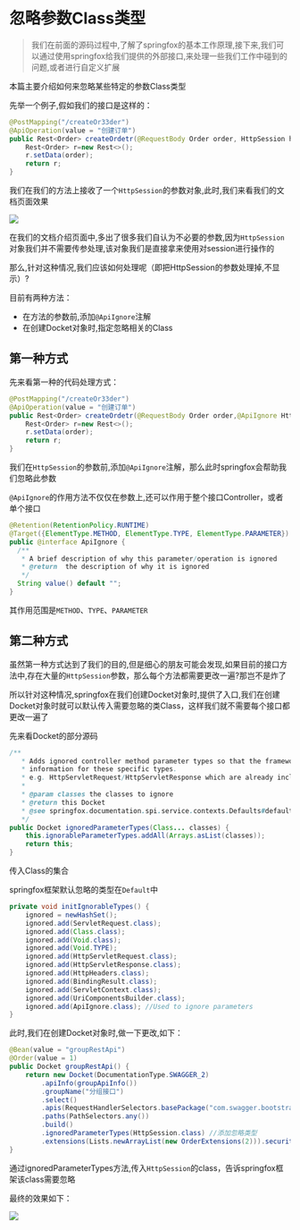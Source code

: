 # 忽略参数Class类型

> 我们在前面的源码过程中,了解了springfox的基本工作原理,接下来,我们可以通过使用springfox给我们提供的外部接口,来处理一些我们工作中碰到的问题,或者进行自定义扩展

本篇主要介绍如何来忽略某些特定的参数Class类型

先举一个例子,假如我们的接口是这样的：

```java
@PostMapping("/createOr33der")
@ApiOperation(value = "创建订单")
public Rest<Order> createOrdetr(@RequestBody Order order, HttpSession httpSession){
    Rest<Order> r=new Rest<>();
    r.setData(order);
    return r;
}
```

我们在我们的方法上接收了一个`HttpSession`的参数对象,此时,我们来看我们的文档页面效果

![](/knife4j/images/springfox/springfox-ignore-class.png)

在我们的文档介绍页面中,多出了很多我们自认为不必要的参数,因为`HttpSession`对象我们并不需要传参处理,该对象我们是直接拿来使用对session进行操作的

那么,针对这种情况,我们应该如何处理呢（即把HttpSession的参数处理掉,不显示）?

目前有两种方法：

- 在方法的参数前,添加`@ApiIgnore`注解
- 在创建Docket对象时,指定忽略相关的Class

## 第一种方式

先来看第一种的代码处理方式：

```java
@PostMapping("/createOr33der")
@ApiOperation(value = "创建订单")
public Rest<Order> createOrdetr(@RequestBody Order order,@ApiIgnore HttpSession httpSession){
    Rest<Order> r=new Rest<>();
    r.setData(order);
    return r;
}
```

我们在`HttpSession`的参数前,添加`@ApiIgnore`注解，那么此时springfox会帮助我们忽略此参数

`@ApiIgnore`的作用方法不仅仅在参数上,还可以作用于整个接口Controller，或者单个接口

```java
@Retention(RetentionPolicy.RUNTIME)
@Target({ElementType.METHOD, ElementType.TYPE, ElementType.PARAMETER})
public @interface ApiIgnore {
  /**
   * A brief description of why this parameter/operation is ignored
   * @return  the description of why it is ignored
   */
  String value() default "";
}
```

其作用范围是`METHOD`、`TYPE`、`PARAMETER`

## 第二种方式

虽然第一种方式达到了我们的目的,但是细心的朋友可能会发现,如果目前的接口方法中,存在大量的`HttpSession`参数，那么每个方法都需要更改一遍?那岂不是炸了

所以针对这种情况,springfox在我们创建Docket对象时,提供了入口,我们在创建Docket对象时就可以默认传入需要忽略的类Class，这样我们就不需要每个接口都更改一遍了

先来看Docket的部分源码

```java
/**
   * Adds ignored controller method parameter types so that the framework does not generate swagger model or parameter
   * information for these specific types.
   * e.g. HttpServletRequest/HttpServletResponse which are already included in the pre-configured ignored types.
   *
   * @param classes the classes to ignore
   * @return this Docket
   * @see springfox.documentation.spi.service.contexts.Defaults#defaultIgnorableParameterTypes()
   */
public Docket ignoredParameterTypes(Class... classes) {
    this.ignorableParameterTypes.addAll(Arrays.asList(classes));
    return this;
}
```

传入Class的集合

springfox框架默认忽略的类型在`Default`中

```java
private void initIgnorableTypes() {
    ignored = newHashSet();
    ignored.add(ServletRequest.class);
    ignored.add(Class.class);
    ignored.add(Void.class);
    ignored.add(Void.TYPE);
    ignored.add(HttpServletRequest.class);
    ignored.add(HttpServletResponse.class);
    ignored.add(HttpHeaders.class);
    ignored.add(BindingResult.class);
    ignored.add(ServletContext.class);
    ignored.add(UriComponentsBuilder.class);
    ignored.add(ApiIgnore.class); //Used to ignore parameters
}
```

此时,我们在创建Docket对象时,做一下更改,如下：

```java
@Bean(value = "groupRestApi")
@Order(value = 1)
public Docket groupRestApi() {
    return new Docket(DocumentationType.SWAGGER_2)
        .apiInfo(groupApiInfo())
        .groupName("分组接口")
        .select()
        .apis(RequestHandlerSelectors.basePackage("com.swagger.bootstrap.ui.demo.group"))
        .paths(PathSelectors.any())
        .build()
        .ignoredParameterTypes(HttpSession.class) //添加忽略类型
        .extensions(Lists.newArrayList(new OrderExtensions(2))).securityContexts(Lists.newArrayList(securityContext(),securityContext1())).securitySchemes(Lists.<SecurityScheme>newArrayList(apiKey(),apiKey1()));
}
```

通过ignoredParameterTypes方法,传入`HttpSession`的class，告诉springfox框架该class需要忽略

最终的效果如下：

![](/knife4j/images/springfox/springfox-ignore-class1.png)
 
 
 